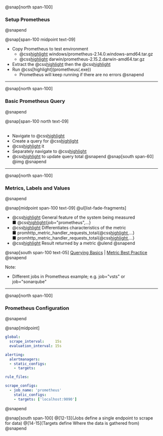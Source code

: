 @snap[north span-100]
### Setup Prometheus
@snapend

@snap[span-100 midpoint text-09]
- Copy Prometheus to test environment
  - @css[highlight](Windows:) windows/prometheus-2.14.0.windows-amd64.tar.gz
  - @css[highlight](Mac:) darwin/prometheus-2.15.2.darwin-amd64.tar.gz
- Extract the @css[highlight](.gz) then the @css[highlight](.tar)
- Run @css[highlight](prometheus(.exe&#41;)
  - Prometheus will keep running if there are no errors
@snapend

---
@snap[north span-100]
### Basic Prometheus Query
@snapend

@snap[span-100 north text-09]
<br><br>
- Navigate to @css[highlight](localhost:9090)
- Create a query for @css[highlight](promhttp_metric_handler_requests_total)
- @css[highlight](Execute) it
- Separately navigate to @css[highlight]([localhost:9090/metrics]())
- @css[highlight](Refresh) to update query total
@snapend
@snap[south span-60]
@img[](assets/img/prometheus-query.png)
@snapend

---
@snap[north span-100]
### Metrics, Labels and Values
@snapend

@snap[midpoint span-100 text-09]
@ul[list-fade-fragments]
- @css[highlight](Metric:) General feature of the system being measured<br>&#9632; @css[highlight](promhttp_metric_handler_requests_total)<wbr>{job="prometheus",...}
- @css[highlight](Labels:) Differentiates characteristics of the metric<br>&#9632; promhttp_metric_handler_requests_total<wbr>{@css[highlight](job="prometheus"),...}<br>&#9632; promhttp_metric_handler_requests_total<wbr>{@css[highlight](job="sonarqube"),...}
- @css[highlight](Values:) Result returned by a metric
@ulend
@snapend

@snap[south span-100 text-05]
[Querying Basics](https://prometheus.io/docs/prometheus/latest/querying/basics/) | [Metric Best Practice](https://prometheus.io/docs/practices/naming/)
@snapend

Note:
- Different jobs in Prometheus example; e.g. job="vsts" or job="sonarqube"

---
@snap[north span-100]
### Prometheus Configuration
@snapend

@snap[midpoint]
```yaml
global:
  scrape_interval:     15s
  evaluation_interval: 15s

alerting:
  alertmanagers:
  - static_configs:
    - targets:

rule_files:

scrape_configs:
  - job_name: 'prometheus'
    static_configs:
    - targets: ['localhost:9090']
```
@snapend

@snap[south span-100]
@[12-13](Jobs define a single endpoint to scrape for data)
@[14-15](Targets define Where the data is gathered from)
@snapend